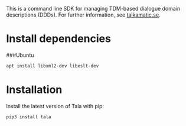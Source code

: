 This is a command line SDK for managing TDM-based dialogue domain descriptions (DDDs). For further information, see [talkamatic.se](http://talkamatic.se).

# Install dependencies

###Ubuntu

```bash
apt install libxml2-dev libxslt-dev
```

# Installation

Install the latest version of Tala with pip:

```bash
pip3 install tala
```
